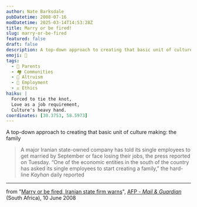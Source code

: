 ```yaml
---
author: Nate Barksdale
pubDatetime: 2008-07-16
modDatetime: 2025-03-14T14:53:28Z
title: Marry or be fired!
slug: marry-or-be-fired
featured: false
draft: false
description: A top-down approach to creating that basic unit of culture making - the family.
emoji: 💍
tags:
  - 👨 Parents
  - 🏘️ Communities
  - 🤝 Altruism
  - 💼 Employment
  - ⚖️ Ethics
haiku: |
  Forced to tie the knot,  
  Love as a job requirement,  
  Culture's heavy hand.
coordinates: [30.3753, 58.5973]
---
```


A top-down approach to creating that basic unit of culture making: the family

> A major Iranian state-owned company has told its single employees to get married by September or face losing their jobs, the press reported on Tuesday. “One of the economic entities in the south of the country has asked its single employees to start creating a family,” the hard-line _Kayhan_ daily reported

---

from "[Marry or be fired, Iranian state firm warns](http://www.mg.co.za/article/2008-06-10-marry-or-be-fired-iranian-state-firm-warns)", [AFP - _Mail & Guardian_](http://www.mg.co.za/) (South Africa), 10 June 2008
